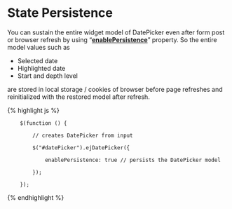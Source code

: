 # State Persistence

You can sustain the entire widget model of DatePicker even after form post or browser refresh by using “**[enablePersistence](http://help.syncfusion.com/js/api/ejdatepicker#members:enablepersistence "")**” property. So the entire model values such as 

* Selected date
* Highlighted date
* Start and depth level 

are stored in local storage / cookies of browser before page refreshes and reinitialized with the restored model after refresh.


{% highlight js %}

        $(function () {

            // creates DatePicker from input

            $("#datePicker").ejDatePicker({

                enablePersistence: true // persists the DatePicker model

            });

        });

{% endhighlight %}

